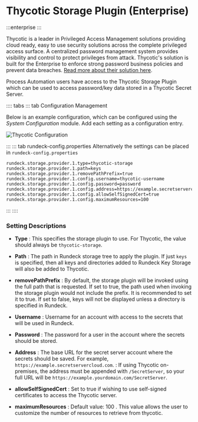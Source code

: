 # Thycotic Storage Plugin (Enterprise)

:::enterprise
:::

Thycotic is a leader in Privileged Access Management solutions providing cloud ready, easy to use security solutions across the complete privileged access surface.  A centralized password management system provides visibility and control to protect privileges from attack.  Thycotic's solution is built for the Enterprise to enforce strong password business policies and prevent data breaches.  [Read more about their solution here](https://thycotic.com/solutions/enterprise-password-management/).

Process Automation users have access to the Thycotic Storage Plugin which can be used to access password/key data stored in a Thycotic Secret Server.

:::: tabs
::: tab Configuration Management

Below is an example configuration, which can be configured using the *System Configuration* module. Add each setting as a configuration entry.

![Thycotic Configuration](@assets/img/thycotic-config-screen.png)

:::
::: tab rundeck-config.properties
Alternatively the settings can be placed in `rundeck-config.properties`

```
rundeck.storage.provider.1.type=thycotic-storage
rundeck.storage.provider.1.path=keys
rundeck.storage.provider.1.removePathPrefix=true
rundeck.storage.provider.1.config.username=thycotic-username
rundeck.storage.provider.1.config.password=password
rundeck.storage.provider.1.config.address=https://example.secretservercloud.com
rundeck.storage.provider.1.config.allowSelfSignedCert=true
rundeck.storage.provider.1.config.maximumResources=100
```
:::
::::

### Setting Descriptions

- **Type**
: This specifies the storage plugin to use. For Thycotic, the value should always be `thycotic-storage`.

- **Path**
: The path in Rundeck storage tree to apply the plugin. If just `keys` is specified, then all keys and directories added to Rundeck Key Storage will also be added to Thycotic.

- **removePathPrefix**
: By default, the storage plugin will be invoked using the full path that is requested. If set to true, the path used when invoking the storage plugin would not include the prefix. It is recommended to set it to true. If set to false, keys will not be displayed unless a directory is specified in Rundeck.

- **Username**
: Username for an account with access to the secrets that will be used in Rundeck.

- **Password**
: The password for a user in the account where the secrets should be stored.

- **Address**
: The base URL for the secret server account where the secrets should be saved. For example, `https://example.secretservercloud.com`.
: If using Thycotic on-premises, the address must be appended with `/SecretServer`, so your full URL will be `https://example.yourdomain.com/SecretServer`.

- **allowSelfSignedCert**
: Set to true if wishing to use self-signed certificates to access the Thycotic server.

- **maximumResources**
: Default value: 100 . This value allows the user to customize the number of resources to retrieve from thycotic.
